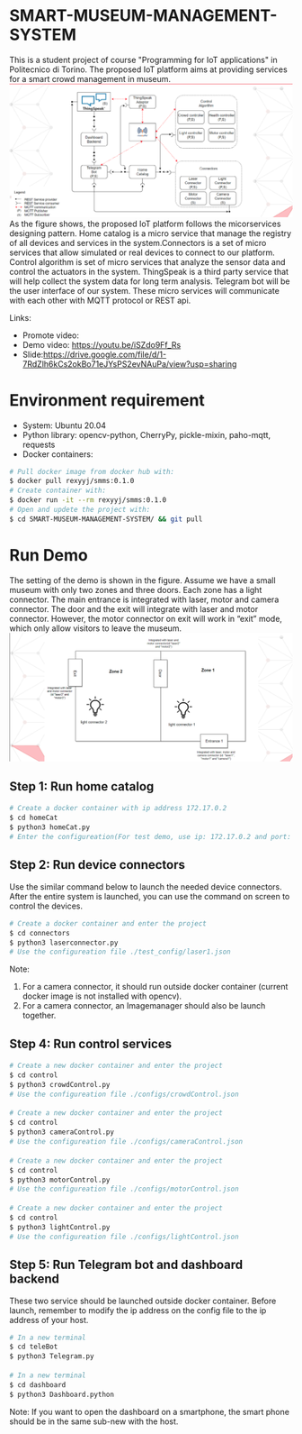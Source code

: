 # SMART-MUSEUM-MANAGEMENT-SYSTEM
This is a student project of course "Programming for IoT applications" in Politecnico di Torino. The proposed IoT platform aims at providing services for a smart crowd management in museum.
![oveview](figures/overview.png)
As the figure shows, the  proposed IoT platform follows the micorservices designing pattern. Home catalog is a micro service that manage the registry of all devices and services in the system.Connectors is a set of micro services that allow simulated or real devices to connect to our platform. Control algorithm is set of micro services that analyze the sensor data and control the actuators in the system. ThingSpeak is a third party service that will help collect the system data for long term analysis. Telegram bot will be the user interface of our system. These micro services will communicate with each other with MQTT protocol or REST api.

Links:
* Promote video:
* Demo video: https://youtu.be/iSZdo9Ff_Rs
* Slide:https://drive.google.com/file/d/1-7RdZlh6kCs2okBo71eJYsPS2evNAuPa/view?usp=sharing

# Environment requirement
* System:           Ubuntu 20.04
* Python library:   opencv-python, CherryPy, pickle-mixin, paho-mqtt, requests
* Docker containers: 
```bash
# Pull docker image from docker hub with:
$ docker pull rexyyj/smms:0.1.0
# Create container with:
$ docker run -it --rm rexyyj/smms:0.1.0
# Open and updete the project with:
$ cd SMART-MUSEUM-MANAGEMENT-SYSTEM/ && git pull
```

# Run Demo
The setting of the demo is shown in the figure. Assume we have a small museum with only two zones and three doors. Each zone has a light connector. The main entrance is integrated with laser, motor and camera connector.  The  door and the exit will integrate with laser and motor connector. However, the motor connector on exit will work in “exit” mode, which only allow visitors to leave the museum.
![demo setting](figures/demo.png)
## Step 1: Run home catalog
```bash
# Create a docker container with ip address 172.17.0.2
$ cd homeCat
$ python3 homeCat.py
# Enter the configureation(For test demo, use ip: 172.17.0.2 and port: 8090)
```

## Step 2: Run device connectors
Use the similar command below to launch the needed device connectors.
After the entire system is launched, you can use the command on screen to control the devices.
```bash
# Create a docker container and enter the project
$ cd connectors
$ python3 laserconnector.py
# Use the configureation file ./test_config/laser1.json
```
Note: 
1. For a camera connector, it should run outside docker container (current docker image is not installed with opencv).
2. For a camera connector, an Imagemanager should also be launch together.
   
## Step 4: Run control services
```bash
# Create a new docker container and enter the project
$ cd control
$ python3 crowdControl.py
# Use the configureation file ./configs/crowdControl.json

# Create a new docker container and enter the project
$ cd control
$ python3 cameraControl.py
# Use the configureation file ./configs/cameraControl.json

# Create a new docker container and enter the project
$ cd control
$ python3 motorControl.py
# Use the configureation file ./configs/motorControl.json

# Create a new docker container and enter the project
$ cd control
$ python3 lightControl.py
# Use the configureation file ./configs/lightControl.json
```

## Step 5: Run Telegram bot and dashboard backend
These two service should be launched outside docker container.
Before launch, remember to modify the ip address on the config file to the ip address of your host.
```bash
# In a new terminal
$ cd teleBot
$ python3 Telegram.py

# In a new terminal
$ cd dashboard
$ python3 Dashboard.python
```
Note: If you want to open the dashboard on a smartphone, the smart phone should be in the same sub-new with the host.